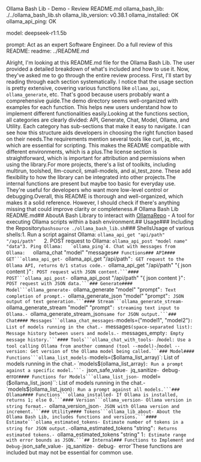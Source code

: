 Ollama Bash Lib - Demo - Review README.md
ollama_bash_lib: ./../ollama_bash_lib.sh
ollama_lib_version: v0.38.1
ollama_installed: OK
ollama_api_ping: OK

model: deepseek-r1:1.5b

prompt: Act as an expert Software Engineer.
Do a full review of this README:
readme: ../README.md

<think>Alright, I'm looking at this README.md file for the Ollama Bash Lib. The user provided a detailed breakdown of what's included and how to use it. Now, they've asked me to go through the entire review process. First, I'll start by reading through each section systematically. I notice that the usage section is pretty extensive, covering various functions like `ollama_api`, `ollama_generate`, etc. That's good because users probably want a comprehensive guide.The demo directory seems well-organized with examples for each function. This helps new users understand how to implement different functionalities easily.Looking at the functions section, all categories are clearly divided: API, Generate, Chat, Model, Ollama, and Utility. Each category has sub-sections that make it easy to navigate. I can see how this structure aids developers in choosing the right function based on their needs.The requirements mention several tools like curl, jq, etc., which are essential for scripting. This makes the README compatible with different environments, which is a plus.The license section is straightforward, which is important for attribution and permissions when using the library.For more projects, there's a list of toolkits, including multirun, toolshed, llm-council, small-models, and ai_test_zone. These add flexibility to how the library can be integrated into other projects.The internal functions are present but maybe too basic for everyday use. They're useful for developers who want more low-level control or debugging.Overall, this README is thorough and well-organized, which makes it a solid reference. However, I should check if there's anything missing that could improve clarity or completeness.</think># Ollama Bash Lib README.md## AboutA Bash Library to interact with [Ollama](https://github.com/ollama/ollama)[Repo](https://github.com/attogram/ollama-bash-lib) - A tool for executing Ollama scripts within a bash environment.## Usage### Including the Repository```bashsource ./ollama_bash_lib.sh```### ShellsUsage of various shells:1. Run a script against Ollama:   ```ollama_api_get "api/path" "/api/path"   ```2. POST request to Ollama:   ```ollama_api_post "model name" "data"3. Ping Ollama:   `ollama_ping`4. Chat with messages from Ollama:   ```ollama_chat "model" "messages`## Functions### API#### GET```ollama_api_get- `ollama_api_get "/api/path"`: GET request to the Ollama API, returns 0/1 status code.- `ollama_api_get "/api/path" "{ json content }"`: POST request with JSON content.```#### POST```ollama_api_post- `ollama_api_post "/api/path" "{ json content }"`: POST request with JSON data.```### Generate#### Model```ollama_generate- `ollama_generate "model" "prompt"`: Text completion of prompt.- `ollama_generate_json "model" "prompt"`: JSON output of text generation.```#### Stream```ollama_generate_stream- `ollama_generate_stream "model" "prompt"`: streaming text input to Ollama.- `ollama_generate_stream_json` same for JSON output.```### Chat#### Messages```ollama_chat_messages- `models=("model1", "model2")`: List of models running in the chat.- `messages`(space-separated list): Message history between users and models.- `messages_empty`: Empty message history.```#### Tools```ollama_chat_with_tools- `/` model: Use a tool calling Ollama from another command (tool --model)- `/` model --version: Get version of the Ollama model being called.```### Model#### Functions```ollama_list_models- `models=($ollama_list_array)`: List of models running in the chat.- `models$(ollama_list_array)`: Run a prompt against a specific model.```- `json_safe_value`- `jq_sanitize`- `debug`- `error`#### Functions for Models```ollama_list_json- `model=($ollama_list_json)``: List of models running in the chat.- `models$(ollama_list_json)`: Run a prompt against all models.```### Ollama#### Functions```ollama_installed- If Ollama is installed, returns 1; else 0.```#### Version```ollama_version- Ollama version in string format.- `ollama_version_json` - JSON with Ollama version and increment.```### Utility#### Tokens```ollama_lib_about- About the Ollama Bash Lib, includes functions and versions.```#### Estimate```ollama_estimated_tokens- Estimate number of tokens in a string for JSON output.- `ollama_estimated_tokens "string"`: Returns estimated tokens.- `ollama_estimated_tokens "string" 1` : Estimate range with error bounds as JSON.```## Internal### Functions to Implement and Debug- `json_safe_value`- `jq_sanitize`- `debug`- `error`These functions are included but may not be essential for common use.
